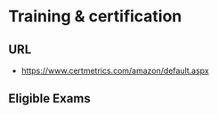 # Training & certification

## URL
* https://www.certmetrics.com/amazon/default.aspx

## Eligible Exams
